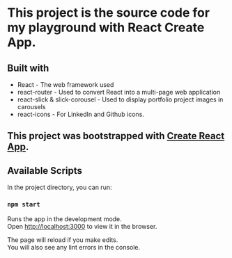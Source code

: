 # This project is the source code for my playground with React Create App.

## Built with
- React - The web framework used
- react-router - Used to convert React into a multi-page web application
- react-slick & slick-corousel - Used to display portfolio project images in carousels
- react-icons - For LinkedIn and Github icons.


## This project was bootstrapped with [Create React App](https://github.com/facebook/create-react-app).

## Available Scripts

In the project directory, you can run:

### `npm start`

Runs the app in the development mode.\
Open [http://localhost:3000](http://localhost:3000) to view it in the browser.

The page will reload if you make edits.\
You will also see any lint errors in the console.
